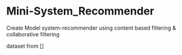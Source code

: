 # Mini-System_Recommender

Create Model system-recommender using content based filtering & collaborative filtering

dataset from []
